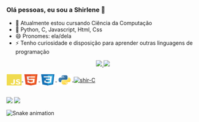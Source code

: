 ### Olá pessoas, eu sou a Shirlene 👋

- 🔭 Atualmente estou cursando Ciência da Computação
- 🌱 Python, C, Javascript, Html, Css
- 😄 Pronomes: ela/dela
- ⚡ Tenho curiosidade e disposição para aprender outras linguagens de programação

<div align="center">
  <a href="https://github.com/ShirleneSousa">
  <img height="180em" src="https://github-readme-stats.vercel.app/api?username=ShirleneSousa&show_icons=true&theme=dracula&include_all_commits=true&count_private=true"/>
  <img height="180em" src="https://github-readme-stats.vercel.app/api/top-langs/?username=ShirleneSousa&layout=compact&langs_count=7&theme=dracula"/>
</div>
  
  
<div style="display: inline_block"><br>
  <img align="center" alt="shir-Js" height="30" width="40" src="https://raw.githubusercontent.com/devicons/devicon/master/icons/javascript/javascript-plain.svg">
  <img align="center" alt="shir-HTML" height="30" width="40" src="https://raw.githubusercontent.com/devicons/devicon/master/icons/html5/html5-original.svg">
  <img align="center" alt="shir-CSS" height="30" width="40" src="https://raw.githubusercontent.com/devicons/devicon/master/icons/css3/css3-original.svg">
  <img align="center" alt="shir-Python" height="30" width="40" src="https://raw.githubusercontent.com/devicons/devicon/master/icons/python/python-original.svg">
  <img align="center" alt="shir-C" height="30" width="40" src="https://cdn.jsdelivr.net/gh/devicons/devicon/icons/c/c-original.svg" />
  
  ##
 
<div> 
  <a href="https://www.instagram.com/shir_le_ne/" target="_blank"><img src="https://img.shields.io/badge/-Instagram-%23E4405F?style=for-the-badge&logo=instagram&logoColor=white" target="_blank"></a> 
  <a href="https://www.linkedin.com/in/shirlene-sousa-659aa7237/" target="_blank"><img src="https://img.shields.io/badge/-LinkedIn-%230077B5?style=for-the-badge&logo=linkedin&logoColor=white" target="_blank"></a> 
 
  ![Snake animation](https://github.com/ShirleneSousa/ShirleneSousa/blob/output/github-contribution-grid-snake.svg)
</div>
